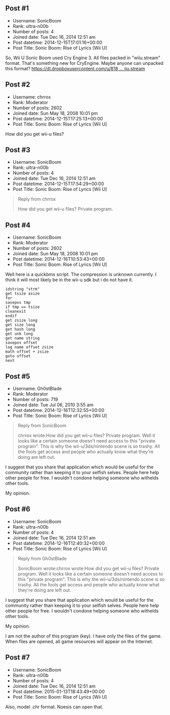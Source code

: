 ## Post #1
- Username: SonicBoom
- Rank: ultra-n00b
- Number of posts: 4
- Joined date: Tue Dec 16, 2014 12:51 am
- Post datetime: 2014-12-15T17:01:16+00:00
- Post Title: Sonic Boom: Rise of Lyrics [Wii U]

So, Wii U Sonic Boom used Cry Engine 3. All files packed in "wiiu.stream" format. That's something new for CryEngine. Maybe anyone can unpacked this format?
[https://dl.dropboxusercontent.com/u/818 ... iiu.stream](https://dl.dropboxusercontent.com/u/8181113/heroes.wiiu.stream)
## Post #2
- Username: chrrox
- Rank: Moderator
- Number of posts: 2602
- Joined date: Sun May 18, 2008 10:01 pm
- Post datetime: 2014-12-15T17:25:13+00:00
- Post Title: Sonic Boom: Rise of Lyrics [Wii U]

How did you get wii-u files?
## Post #3
- Username: SonicBoom
- Rank: ultra-n00b
- Number of posts: 4
- Joined date: Tue Dec 16, 2014 12:51 am
- Post datetime: 2014-12-15T17:54:29+00:00
- Post Title: Sonic Boom: Rise of Lyrics [Wii U]

> Reply from chrrox
>
> How did you get wii-u files?
Private program.
## Post #4
- Username: SonicBoom
- Rank: Moderator
- Number of posts: 2602
- Joined date: Sun May 18, 2008 10:01 pm
- Post datetime: 2014-12-16T10:53:43+00:00
- Post Title: Sonic Boom: Rise of Lyrics [Wii U]

Well here is  a quickbms script.
The compression is unknown currently.
I think it will most likely be in the wii-u sdk but i do not have it.

```
idstring "strm"
get tsize asize
for 
savepos tmp
if tmp == tsize
cleanexit
endif
get zsize long
get size long
get hash long
get unk long
get name string
savepos offset
log name offset zsize
math offset + zsize
goto offset
next
```
## Post #5
- Username: Gh0stBlade
- Rank: Moderator
- Number of posts: 719
- Joined date: Tue Jul 06, 2010 3:55 am
- Post datetime: 2014-12-16T12:32:55+00:00
- Post Title: Sonic Boom: Rise of Lyrics [Wii U]

> Reply from SonicBoom
>
> chrrox wrote:How did you get wii-u files?
Private program.
Well it looks like a certain someone doesn't need access to this "private program". This is why the wii-u/3ds/nintendo scene is so trashy. All the fools get access and people who actually know what they're doing are left out.

I suggest that you share that application which would be useful for the community rather than keeping it to your selfish selves. People here help other people for free. I wouldn't condone helping someone who withelds other tools.

My opinion.
## Post #6
- Username: SonicBoom
- Rank: ultra-n00b
- Number of posts: 4
- Joined date: Tue Dec 16, 2014 12:51 am
- Post datetime: 2014-12-16T12:40:32+00:00
- Post Title: Sonic Boom: Rise of Lyrics [Wii U]

> Reply from Gh0stBlade
>
> SonicBoom wrote:chrrox wrote:How did you get wii-u files?
Private program.
Well it looks like a certain someone doesn't need access to this "private program". This is why the wii-u/3ds/nintendo scene is so trashy. All the fools get access and people who actually know what they're doing are left out.

I suggest that you share that application which would be useful for the community rather than keeping it to your selfish selves. People here help other people for free. I wouldn't condone helping someone who withelds other tools.

My opinion.

I am not the author of this program (key). I have only the files of the game. When files are opened, all game resources will appear on the Internet.
## Post #7
- Username: SonicBoom
- Rank: ultra-n00b
- Number of posts: 4
- Joined date: Tue Dec 16, 2014 12:51 am
- Post datetime: 2015-01-13T18:43:49+00:00
- Post Title: Sonic Boom: Rise of Lyrics [Wii U]

Also, model .chr format. Noesis can open that.
